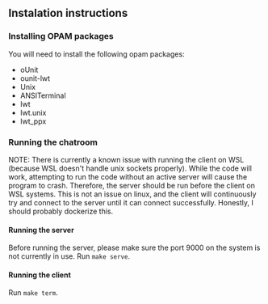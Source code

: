 ## Instalation instructions

### Installing OPAM packages
You will need to install the following opam packages:
- oUnit
- ounit-lwt
- Unix
- ANSITerminal
- lwt
- lwt.unix
- lwt_ppx


### Running the chatroom

NOTE: There is currently a known issue with running the client on WSL (because
WSL doesn't handle unix sockets properly). While the code will work, attempting
to run the code without an active server will cause the program to crash.
Therefore, the server should be run before the client on WSL systems. This is
not an issue on linux, and the client will continuously try and connect to the
server until it can connect successfully. Honestly, I should probably dockerize
this.

#### Running the server

Before running the server, please make sure the port 9000 on the system is not
currently in use.
Run `make serve`.

#### Running the client

Run `make term`.
